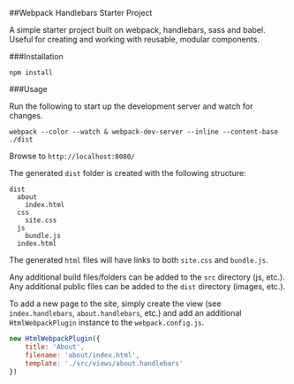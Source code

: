 ##Webpack Handlebars Starter Project

A simple starter project built on webpack, handlebars, sass and babel. Useful for creating and working with reusable, modular components.

###Installation

    npm install
    
###Usage

Run the following to start up the development server and watch for changes.

    webpack --color --watch & webpack-dev-server --inline --content-base ./dist
    
Browse to `http://localhost:8080/`

The generated `dist` folder is created with the following structure:

    dist
      about
        index.html
      css
        site.css
      js
        bundle.js
      index.html

The generated `html` files will have links to both `site.css` and `bundle.js`.

Any additional build files/folders can be added to the `src` directory (js, etc.). Any additional public files can be added to the `dist` directory (images, etc.).

To add a new page to the site, simply create the view (see `index.handlebars`, `about.handlebars`, etc.) and add an additional `HtmlWebpackPlugin` instance to the `webpack.config.js`.

```javascript
new HtmlWebpackPlugin({
	title: 'About',
	filename: 'about/index.html',
	template: './src/views/about.handlebars'
})
```
